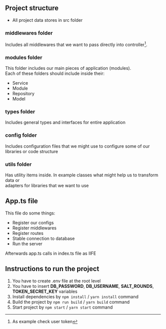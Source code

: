 ## Project structure ###
- All project data stores in src folder

### middlewares folder ###
Includes all middlewares that we want to pass directly into controller[^1].  
[^1]: As example check user token

### modules folder ###
This folder includes our main pieces of application (modules).  
Each of these folders should include inside their:
* Service
* Module
* Repository
* Model

### types folder ###

Includes general types and interfaces for entire application

### config folder
Includes configuration files that we might use to configure some of our libraries or code structure

### utils folder

Has utility items inside. In example classes what might help us to transform data or  
adapters for libraries that we want to use


## App.ts file

This file do some things: 
* Register our configs
* Register middlewares
* Register routes
* Stable connection to database
* Run the server

Afterwards app.ts calls in index.ts file as IIFE

## Instructions to run the project
1. You have to create .env file at the root level
2. You have to insert **DB_PASSWORD**, **DB_USERNAME**, **SALT_ROUNDS**, **TOKEN_SECRET_KEY** 
variables
3. Install dependencies by `npm install` / `yarn install` command
4. Build the project by `npm run build` / `yarn build` command 
5. Start project by `npm start` / `yarn start` command